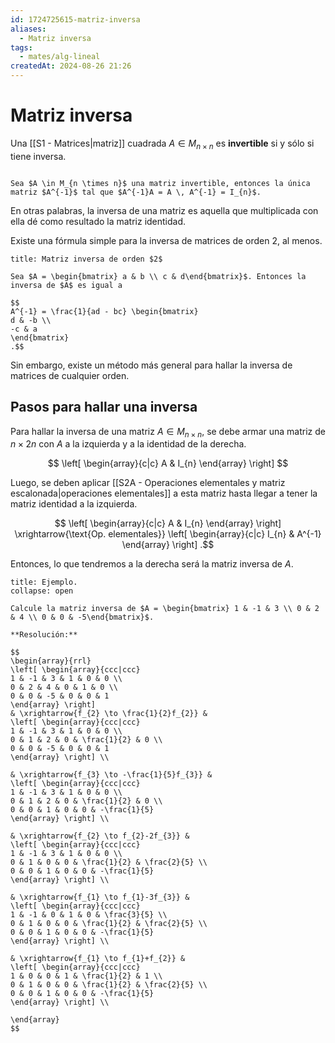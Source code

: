 ```yaml
---
id: 1724725615-matriz-inversa
aliases:
  - Matriz inversa
tags:
  - mates/alg-lineal
createdAt: 2024-08-26 21:26
---
```


# Matriz inversa

Una [[S1 - Matrices|matriz]] cuadrada $A \in M_{n \times n}$  es **invertible** si y sólo si tiene inversa.

```ad-definition

Sea $A \in M_{n \times n}$ una matriz invertible, entonces la única matriz $A^{-1}$ tal que $A^{-1}A = A \, A^{-1} = I_{n}$.

```

En otras palabras, la inversa de una matriz es aquella que multiplicada con ella dé como resultado la matriz identidad.

Existe una fórmula simple para la inversa de matrices de orden $2$, al menos.

```ad-proposition
title: Matriz inversa de orden $2$

Sea $A = \begin{bmatrix} a & b \\ c & d\end{bmatrix}$. Entonces la inversa de $A$ es igual a

$$
A^{-1} = \frac{1}{ad - bc} \begin{bmatrix}
d & -b \\
-c & a
\end{bmatrix}
.$$

```

Sin embargo, existe un método más general para hallar la inversa de matrices de cualquier orden.

## Pasos para hallar una inversa

Para hallar la inversa de una matriz $A \in M_{n \times n}$, se debe armar una matriz de $n \times 2n$ con $A$ a la izquierda y a la identidad de la derecha.

$$
\left[ \begin{array}{c|c}
A & I_{n}
\end{array} \right] 
$$

Luego, se deben aplicar [[S2A - Operaciones elementales y matriz escalonada|operaciones elementales]] a esta matriz hasta llegar a tener la matriz identidad a la izquierda.

$$
\left[ \begin{array}{c|c}
A & I_{n}
\end{array} \right] 
\xrightarrow{\text{Op. elementales}}
\left[ \begin{array}{c|c}
I_{n} & A^{-1}
\end{array} \right] 
.$$

Entonces, lo que tendremos a la derecha será la matriz inversa de $A$.

```ad-example
title: Ejemplo.
collapse: open

Calcule la matriz inversa de $A = \begin{bmatrix} 1 & -1 & 3 \\ 0 & 2 & 4 \\ 0 & 0 & -5\end{bmatrix}$.

**Resolución:**

$$
\begin{array}{rrl}
\left[ \begin{array}{ccc|ccc}
1 & -1 & 3 & 1 & 0 & 0 \\
0 & 2 & 4 & 0 & 1 & 0 \\
0 & 0 & -5 & 0 & 0 & 1
\end{array} \right]
& \xrightarrow{f_{2} \to \frac{1}{2}f_{2}} &
\left[ \begin{array}{ccc|ccc}
1 & -1 & 3 & 1 & 0 & 0 \\
0 & 1 & 2 & 0 & \frac{1}{2} & 0 \\
0 & 0 & -5 & 0 & 0 & 1
\end{array} \right] \\

& \xrightarrow{f_{3} \to -\frac{1}{5}f_{3}} &
\left[ \begin{array}{ccc|ccc}
1 & -1 & 3 & 1 & 0 & 0 \\
0 & 1 & 2 & 0 & \frac{1}{2} & 0 \\
0 & 0 & 1 & 0 & 0 & -\frac{1}{5}
\end{array} \right] \\

& \xrightarrow{f_{2} \to f_{2}-2f_{3}} &
\left[ \begin{array}{ccc|ccc}
1 & -1 & 3 & 1 & 0 & 0 \\
0 & 1 & 0 & 0 & \frac{1}{2} & \frac{2}{5} \\
0 & 0 & 1 & 0 & 0 & -\frac{1}{5}
\end{array} \right] \\

& \xrightarrow{f_{1} \to f_{1}-3f_{3}} &
\left[ \begin{array}{ccc|ccc}
1 & -1 & 0 & 1 & 0 & \frac{3}{5} \\
0 & 1 & 0 & 0 & \frac{1}{2} & \frac{2}{5} \\
0 & 0 & 1 & 0 & 0 & -\frac{1}{5}
\end{array} \right] \\

& \xrightarrow{f_{1} \to f_{1}+f_{2}} &
\left[ \begin{array}{ccc|ccc}
1 & 0 & 0 & 1 & \frac{1}{2} & 1 \\
0 & 1 & 0 & 0 & \frac{1}{2} & \frac{2}{5} \\
0 & 0 & 1 & 0 & 0 & -\frac{1}{5}
\end{array} \right] \\

\end{array}
$$

```
